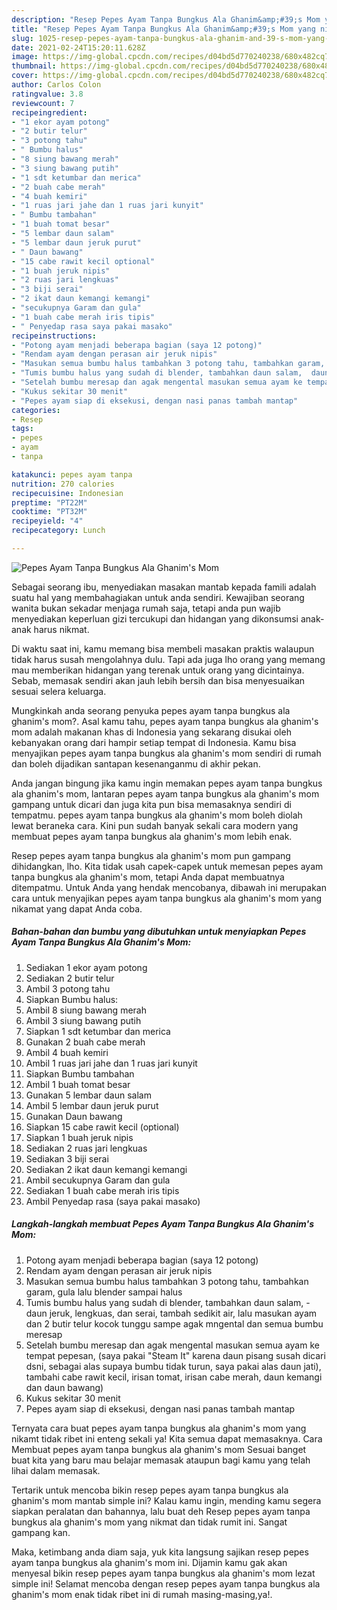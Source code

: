 ```yaml
---
description: "Resep Pepes Ayam Tanpa Bungkus Ala Ghanim&amp;#39;s Mom yang nikmat Untuk Jualan"
title: "Resep Pepes Ayam Tanpa Bungkus Ala Ghanim&amp;#39;s Mom yang nikmat Untuk Jualan"
slug: 1025-resep-pepes-ayam-tanpa-bungkus-ala-ghanim-and-39-s-mom-yang-nikmat-untuk-jualan
date: 2021-02-24T15:20:11.628Z
image: https://img-global.cpcdn.com/recipes/d04bd5d770240238/680x482cq70/pepes-ayam-tanpa-bungkus-ala-ghanims-mom-foto-resep-utama.jpg
thumbnail: https://img-global.cpcdn.com/recipes/d04bd5d770240238/680x482cq70/pepes-ayam-tanpa-bungkus-ala-ghanims-mom-foto-resep-utama.jpg
cover: https://img-global.cpcdn.com/recipes/d04bd5d770240238/680x482cq70/pepes-ayam-tanpa-bungkus-ala-ghanims-mom-foto-resep-utama.jpg
author: Carlos Colon
ratingvalue: 3.8
reviewcount: 7
recipeingredient:
- "1 ekor ayam potong"
- "2 butir telur"
- "3 potong tahu"
- " Bumbu halus"
- "8 siung bawang merah"
- "3 siung bawang putih"
- "1 sdt ketumbar dan merica"
- "2 buah cabe merah"
- "4 buah kemiri"
- "1 ruas jari jahe dan 1 ruas jari kunyit"
- " Bumbu tambahan"
- "1 buah tomat besar"
- "5 lembar daun salam"
- "5 lembar daun jeruk purut"
- " Daun bawang"
- "15 cabe rawit kecil optional"
- "1 buah jeruk nipis"
- "2 ruas jari lengkuas"
- "3 biji serai"
- "2 ikat daun kemangi kemangi"
- "secukupnya Garam dan gula"
- "1 buah cabe merah iris tipis"
- " Penyedap rasa saya pakai masako"
recipeinstructions:
- "Potong ayam menjadi beberapa bagian (saya 12 potong)"
- "Rendam ayam dengan perasan air jeruk nipis"
- "Masukan semua bumbu halus tambahkan 3 potong tahu, tambahkan garam, gula lalu blender sampai halus"
- "Tumis bumbu halus yang sudah di blender, tambahkan daun salam,  daun jeruk, lengkuas, dan serai, tambah sedikit air, lalu masukan ayam dan 2 butir telur kocok tunggu sampe agak mngental dan semua bumbu meresap"
- "Setelah bumbu meresap dan agak mengental masukan semua ayam ke tempat pepesan, (saya pakai &#34;Steam It&#34; karena daun pisang susah dicari dsni, sebagai alas supaya bumbu tidak turun, saya pakai alas daun jati), tambahi cabe rawit kecil, irisan tomat, irisan cabe merah, daun kemangi dan daun bawang)"
- "Kukus sekitar 30 menit"
- "Pepes ayam siap di eksekusi, dengan nasi panas tambah mantap"
categories:
- Resep
tags:
- pepes
- ayam
- tanpa

katakunci: pepes ayam tanpa 
nutrition: 270 calories
recipecuisine: Indonesian
preptime: "PT22M"
cooktime: "PT32M"
recipeyield: "4"
recipecategory: Lunch

---
```



![Pepes Ayam Tanpa Bungkus Ala Ghanim&#39;s Mom](https://img-global.cpcdn.com/recipes/d04bd5d770240238/680x482cq70/pepes-ayam-tanpa-bungkus-ala-ghanims-mom-foto-resep-utama.jpg)

Sebagai seorang ibu, menyediakan masakan mantab kepada famili adalah suatu hal yang membahagiakan untuk anda sendiri. Kewajiban seorang  wanita bukan sekadar menjaga rumah saja, tetapi anda pun wajib menyediakan keperluan gizi tercukupi dan hidangan yang dikonsumsi anak-anak harus nikmat.

Di waktu  saat ini, kamu memang bisa membeli masakan praktis walaupun tidak harus susah mengolahnya dulu. Tapi ada juga lho orang yang memang mau memberikan hidangan yang terenak untuk orang yang dicintainya. Sebab, memasak sendiri akan jauh lebih bersih dan bisa menyesuaikan sesuai selera keluarga. 



Mungkinkah anda seorang penyuka pepes ayam tanpa bungkus ala ghanim&#39;s mom?. Asal kamu tahu, pepes ayam tanpa bungkus ala ghanim&#39;s mom adalah makanan khas di Indonesia yang sekarang disukai oleh kebanyakan orang dari hampir setiap tempat di Indonesia. Kamu bisa menyajikan pepes ayam tanpa bungkus ala ghanim&#39;s mom sendiri di rumah dan boleh dijadikan santapan kesenanganmu di akhir pekan.

Anda jangan bingung jika kamu ingin memakan pepes ayam tanpa bungkus ala ghanim&#39;s mom, lantaran pepes ayam tanpa bungkus ala ghanim&#39;s mom gampang untuk dicari dan juga kita pun bisa memasaknya sendiri di tempatmu. pepes ayam tanpa bungkus ala ghanim&#39;s mom boleh diolah lewat beraneka cara. Kini pun sudah banyak sekali cara modern yang membuat pepes ayam tanpa bungkus ala ghanim&#39;s mom lebih enak.

Resep pepes ayam tanpa bungkus ala ghanim&#39;s mom pun gampang dihidangkan, lho. Kita tidak usah capek-capek untuk memesan pepes ayam tanpa bungkus ala ghanim&#39;s mom, tetapi Anda dapat membuatnya ditempatmu. Untuk Anda yang hendak mencobanya, dibawah ini merupakan cara untuk menyajikan pepes ayam tanpa bungkus ala ghanim&#39;s mom yang nikamat yang dapat Anda coba.

<!--inarticleads1-->

##### Bahan-bahan dan bumbu yang dibutuhkan untuk menyiapkan Pepes Ayam Tanpa Bungkus Ala Ghanim&#39;s Mom:

1. Sediakan 1 ekor ayam potong
1. Sediakan 2 butir telur
1. Ambil 3 potong tahu
1. Siapkan  Bumbu halus:
1. Ambil 8 siung bawang merah
1. Ambil 3 siung bawang putih
1. Siapkan 1 sdt ketumbar dan merica
1. Gunakan 2 buah cabe merah
1. Ambil 4 buah kemiri
1. Ambil 1 ruas jari jahe dan 1 ruas jari kunyit
1. Siapkan  Bumbu tambahan
1. Ambil 1 buah tomat besar
1. Gunakan 5 lembar daun salam
1. Ambil 5 lembar daun jeruk purut
1. Gunakan  Daun bawang
1. Siapkan 15 cabe rawit kecil (optional)
1. Siapkan 1 buah jeruk nipis
1. Sediakan 2 ruas jari lengkuas
1. Sediakan 3 biji serai
1. Sediakan 2 ikat daun kemangi kemangi
1. Ambil secukupnya Garam dan gula
1. Sediakan 1 buah cabe merah iris tipis
1. Ambil  Penyedap rasa (saya pakai masako)




<!--inarticleads2-->

##### Langkah-langkah membuat Pepes Ayam Tanpa Bungkus Ala Ghanim&#39;s Mom:

1. Potong ayam menjadi beberapa bagian (saya 12 potong)
1. Rendam ayam dengan perasan air jeruk nipis
1. Masukan semua bumbu halus tambahkan 3 potong tahu, tambahkan garam, gula lalu blender sampai halus
1. Tumis bumbu halus yang sudah di blender, tambahkan daun salam,  - daun jeruk, lengkuas, dan serai, tambah sedikit air, lalu masukan ayam dan 2 butir telur kocok tunggu sampe agak mngental dan semua bumbu meresap
1. Setelah bumbu meresap dan agak mengental masukan semua ayam ke tempat pepesan, (saya pakai &#34;Steam It&#34; karena daun pisang susah dicari dsni, sebagai alas supaya bumbu tidak turun, saya pakai alas daun jati), tambahi cabe rawit kecil, irisan tomat, irisan cabe merah, daun kemangi dan daun bawang)
1. Kukus sekitar 30 menit
1. Pepes ayam siap di eksekusi, dengan nasi panas tambah mantap




Ternyata cara buat pepes ayam tanpa bungkus ala ghanim&#39;s mom yang nikamt tidak ribet ini enteng sekali ya! Kita semua dapat memasaknya. Cara Membuat pepes ayam tanpa bungkus ala ghanim&#39;s mom Sesuai banget buat kita yang baru mau belajar memasak ataupun bagi kamu yang telah lihai dalam memasak.

Tertarik untuk mencoba bikin resep pepes ayam tanpa bungkus ala ghanim&#39;s mom mantab simple ini? Kalau kamu ingin, mending kamu segera siapkan peralatan dan bahannya, lalu buat deh Resep pepes ayam tanpa bungkus ala ghanim&#39;s mom yang nikmat dan tidak rumit ini. Sangat gampang kan. 

Maka, ketimbang anda diam saja, yuk kita langsung sajikan resep pepes ayam tanpa bungkus ala ghanim&#39;s mom ini. Dijamin kamu gak akan menyesal bikin resep pepes ayam tanpa bungkus ala ghanim&#39;s mom lezat simple ini! Selamat mencoba dengan resep pepes ayam tanpa bungkus ala ghanim&#39;s mom enak tidak ribet ini di rumah masing-masing,ya!.

